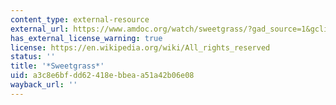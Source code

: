 ```yaml
---
content_type: external-resource
external_url: https://www.amdoc.org/watch/sweetgrass/?gad_source=1&gclid=Cj0KCQjwhb60BhClARIsABGGtw8_Gdhw6T6wGW12NXvbjlnaI68kS5SypaVSQ855adDY6AKCDXX_JiAaAt2OEALw_wcB
has_external_license_warning: true
license: https://en.wikipedia.org/wiki/All_rights_reserved
status: ''
title: '*Sweetgrass*'
uid: a3c8e6bf-dd62-418e-bbea-a51a42b06e08
wayback_url: ''
---
```

